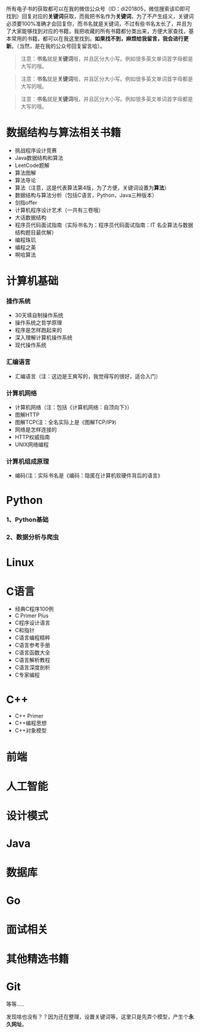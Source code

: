 所有电子书的获取都可以在我的微信公众号（ID：di201805，微信搜索该ID即可找到）回复对应的**关键词**获取，而我把书名作为**关键词**，为了不产生歧义，关键词必须要100%准确才会回复你，而书名就是关键词，不过有些书名太长了，并且为了大家能够找到对应的书籍，我把收藏的所有书籍都分类出来，方便大家查找，基本常用的书籍，都可以在我这里找到。**如果找不到，麻烦给我留言，我会进行更新**。（当然，是在我的公众号回复留言哈）。

> 注意：**书名**就是**关键词**哦，并且区分大小写。例如很多英文单词首字母都是大写的哦。

> 注意：**书名**就是**关键词**哦，并且区分大小写。例如很多英文单词首字母都是大写的哦。

> 注意：**书名**就是**关键词**哦，并且区分大小写。例如很多英文单词首字母都是大写的哦。
# 数据结构与算法相关书籍

* 挑战程序设计竞赛
* Java数据结构和算法
* LeetCode题解
* 算法图解
* 算法导论
* 算法（注意，这是代表算法第4版，为了方便，关键词设置为**算法**）
* 数据结构与算法分析（包括C语言，Python，Java三种版本）
* 剑指offer
* 计算机程序设计艺术（一共有三卷哦）
* 大话数据结构
* 程序员代码面试指南（实际书名为：程序员代码面试指南：IT 名企算法与数据结构题目最优解）
* 编程珠玑
* 编程之美
* 啊哈算法


# 计算机基础

### 操作系统

* 30天填自制操作系统
* 操作系统之哲学原理
* 程序是怎样跑起来的
* 深入理解计算机操作系统
* 现代操作系统



### 汇编语言

* 汇编语言（注：这边是王爽写的，我觉得写的很好，适合入门）

### 计算机网络

* 计算机网络（注：包括《计算机网络：自顶向下》）
* 图解HTTP
* 图解TCP(注：全名实际上是《图解TCP/IP》)
* 网络是怎样连接的
* HTTP权威指南
* UNIX网络编程

### 计算机组成原理

* 编码(注：实际书名是《编码：隐匿在计算机软硬件背后的语言》





# Python

### 1、Python基础

### 2、数据分析与爬虫

# Linux

# C语言

* 经典C程序100例
* C Primer Plus
* C程序设计语言
* C和指针
* C语言编程精粹
* C语言参考手册
* C语言函数大全
* C语言解析教程
* C语言深度剖析
* C专家编程

# C++

* C++ Primer
* C++编程思想
* C++对象模型

# 前端

# 人工智能

# 设计模式

# Java

# 数据库

# Go

# 面试相关


# 其他精选书籍

# Git

等等.....


发现啥也没有？？因为还在整理，设置关键词等，这里只是先弄个模型，产生个**永久网址**。
